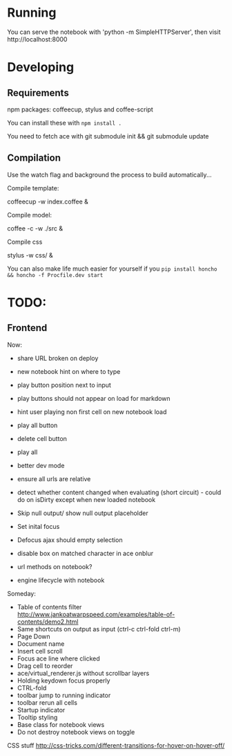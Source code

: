 Running
=======

You can serve the notebook with 'python -m SimpleHTTPServer', then visit http://localhost:8000


Developing
==========

Requirements
------------

npm packages: coffeecup, stylus and coffee-script

You can install these with `npm install .`

You need to fetch ace with git submodule init && git submodule update

Compilation
-----------

Use the watch flag and background the process to build automatically...

Compile template: 
  
  coffeecup -w index.coffee &

Compile model: 

  coffee -c -w ./src &

Compile css
  
  stylus -w css/ &
  

You can also make life much easier for yourself if you `pip install honcho && honcho -f Procfile.dev start`


TODO: 
=====

Frontend
--------

Now:

* share URL broken on deploy 
* new notebook hint on where to type
* play button position next to input 
* play buttons should not appear on load for markdown
* hint user playing non first cell on new notebook load
* play all button
* delete cell button


* play all
* better dev mode 
* ensure all urls are relative
* detect whether content changed when evaluating (short circuit) - could do on isDirty except when
new loaded notebook 
* Skip null output/ show null output placeholder
* Set inital focus
* Defocus ajax should empty selection
* disable box on matched character in ace onblur
* url methods on notebook?
* engine lifecycle with notebook


Someday: 

* Table of contents filter  http://www.jankoatwarpspeed.com/examples/table-of-contents/demo2.html
* Same shortcuts on output as input (ctrl-c ctrl-fold ctrl-m)
* Page Down
* Document name
* Insert cell scroll
* Focus ace line where clicked
* Drag cell to reorder
* ace/virtual_renderer.js without scrollbar layers
* Holding keydown focus properly 
* CTRL-fold
* toolbar jump to running indicator
* toolbar rerun all cells
* Startup indicator
* Tooltip styling
* Base class for notebook views
* Do not destroy notebook views on toggle


CSS stuff http://css-tricks.com/different-transitions-for-hover-on-hover-off/

